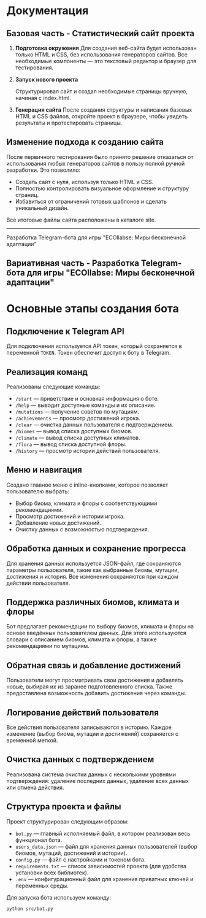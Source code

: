 # Документация

## Базовая часть - Статистический сайт проекта

1. **Подготовка окружения**
   Для создания веб-сайта будет использован только HTML и CSS, без использования генераторов сайтов. Все необходимые компоненты — это текстовый редактор и браузер для тестирования.

2. **Запуск нового проекта**

   Структурировал сайт и создал необходимые страницы вручную, начиная с index.html.

3. **Генерация сайта**
   После создания структуры и написания базовых HTML и CSS файлов, откройте проект в браузере, чтобы увидеть результаты и протестировать страницы.

## Изменение подхода к созданию сайта

После первичного тестирования было принято решение отказаться от использования любых генераторов сайтов в пользу полной ручной разработки. Это позволило:

* Создать сайт с нуля, используя только HTML и CSS.
* Полностью контролировать визуальное оформление и структуру страниц.
* Избавиться от ограничений готовых шаблонов и сделать уникальный дизайн.

Все итоговые файлы сайта расположены в каталоге site.

---

Разработка Telegram-бота для игры "ECOllabse: Миры бесконечной адаптации"

## Вариативная часть - Разработка Telegram-бота для игры "ECOllabse: Миры бесконечной адаптации"

# Основные этапы создания бота

## Подключение к Telegram API
Для подключения используется API токен, который сохраняется в переменной `TOKEN`. Токен обеспечит доступ к боту в Telegram.

## Реализация команд
Реализованы следующие команды:

- `/start` — приветствие и основная информация о боте.
- `/help` — выводит доступные команды и их описание.
- `/mutations` — получение советов по мутациям.
- `/achievements` — просмотр достижений игрока.
- `/clear` — очистка данных пользователя с подтверждением.
- `/biomes` — вывод списка доступных биомов.
- `/climate` — вывод списка доступных климатов.
- `/flora` — вывод списка доступной флоры.
- `/history` — просмотр истории действий пользователя.

## Меню и навигация
Создано главное меню с inline-кнопками, которое позволяет пользователю выбрать:

- Выбор биома, климата и флоры с соответствующими рекомендациями.
- Просмотр достижений и истории игрока.
- Добавление новых достижений.
- Очистку данных с возможностью подтверждения.

## Обработка данных и сохранение прогресса
Для хранения данных используется JSON-файл, где сохраняются параметры пользователя, такие как выбранные биомы, мутации, достижения и история. Все изменения сохраняются при каждом действии пользователя.

## Поддержка различных биомов, климата и флоры
Бот предлагает рекомендации по выбору биомов, климата и флоры на основе введённых пользователем данных. Для этого используются словари с описанием биомов, климата и флоры, а также рекомендациями по мутациям.

## Обратная связь и добавление достижений
Пользователи могут просматривать свои достижения и добавлять новые, выбирая их из заранее подготовленного списка. Также предоставлена возможность добавить достижения через команды.

## Логирование действий пользователя
Все действия пользователя записываются в историю. Каждое изменение (выбор биома, мутации и достижений) сохраняется с временной меткой.

## Очистка данных с подтверждением
Реализована система очистки данных с несколькими уровнями подтверждения: удаление последних данных, удаление всех данных или отмена действия.

## Структура проекта и файлы
Проект структурирован следующим образом:

- `bot.py` — главный исполняемый файл, в котором реализован весь функционал бота.
- `users_data.json` — файл для хранения данных пользователей (выбор биомов, мутаций, достижений и истории).
- `config.py` — файл с настройками и токеном бота.
- `requirements.txt` — список зависимостей проекта (для удобства установки всех библиотек).
- `.env` — конфигурационный файл для хранения приватных ключей и переменных среды.

Для запуска бота используем команду:
```bash
python src/bot.py